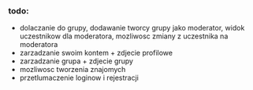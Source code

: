 ### todo:


- dolaczanie do grupy, dodawanie tworcy grupy jako moderator, widok uczestnikow dla moderatora, mozliwosc zmiany z uczestnika na moderatora
- zarzadzanie swoim kontem + zdjecie profilowe
- zarzadzanie grupa + zdjecie grupy
- mozliwosc tworzenia znajomych
- przetlumaczenie loginow i rejestracji
